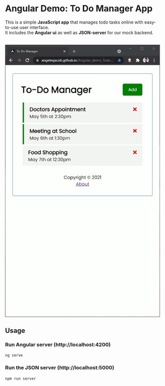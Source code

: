 # Angular Demo: To Do Manager App

This is a simple <b>JavaScript app</b> that manages todo tasks online with easy-to-use user interface. <br />
It includes the <b>Angular ui</b> as well as <b>JSON-server</b> for our mock backend.

<br />
<img src="./todo.gif">
<br />

## Usage

### Run Angular server (http://localhost:4200)

```
ng serve
```

### Run the JSON server (http://localhost:5000)

```
npm run server
```
